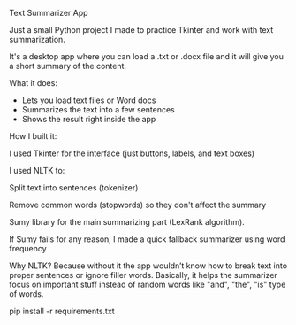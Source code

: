 Text Summarizer App

Just a small Python project I made to practice Tkinter and work with text summarization.

It's a desktop app where you can load a .txt or .docx file and it will give you a short summary of the content.

What it does:

- Lets you load text files or Word docs
- Summarizes the text into a few sentences
- Shows the result right inside the app

How I built it:

I used Tkinter for the interface (just buttons, labels, and text boxes)

I used NLTK to:

Split text into sentences (tokenizer)

Remove common words (stopwords) so they don't affect the summary

Sumy library for the main summarizing part (LexRank algorithm).

If Sumy fails for any reason, I made a quick fallback summarizer using word frequency

Why NLTK?
Because without it the app wouldn’t know how to break text into proper sentences or ignore filler words.
Basically, it helps the summarizer focus on important stuff instead of random words like "and", "the", "is" type of words.

pip install -r requirements.txt

